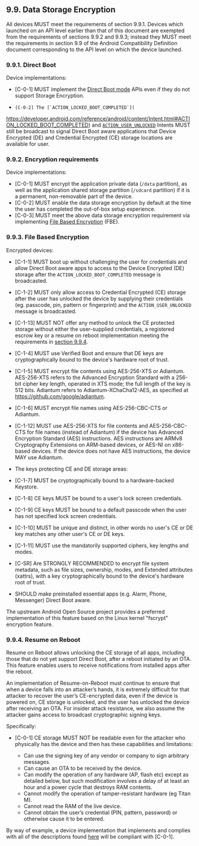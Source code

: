 ## 9.9\. Data Storage Encryption

All devices MUST meet the requirements of section 9.9.1.
Devices which launched on an API level earlier than that of this document are
exempted from the requirements of sections 9.9.2 and 9.9.3; instead they
MUST meet the requirements in section 9.9 of the Android Compatibility
Definition document corresponding to the API level on which the device launched.

### 9.9.1\. Direct Boot

Device implementations:

*    [C-0-1] MUST implement the [Direct Boot mode](
http://developer.android.com/preview/features/direct-boot.html) APIs even if
they do not support Storage Encryption.

*     [C-0-2] The [`ACTION_LOCKED_BOOT_COMPLETED`](
https://developer.android.com/reference/android/content/Intent.html#ACTION_LOCKED_BOOT_COMPLETED)
and [`ACTION_USER_UNLOCKED`](https://developer.android.com/reference/android/content/Intent.html#ACTION_USER_UNLOCKED)
Intents MUST still be broadcast to signal Direct Boot aware applications that
Device Encrypted (DE) and Credential Encrypted (CE) storage locations are
available for user.

### 9.9.2\. Encryption requirements

Device implementations:

*   [C-0-1] MUST encrypt the application private
data (`/data` partition), as well as the application shared storage partition
(`/sdcard` partition) if it is a permanent, non-removable part of the device.
*   [C-0-2] MUST enable the data storage encryption by default at the time
the user has completed the out-of-box setup experience.
*   [C-0-3] MUST meet the above data storage encryption
requirement via implementing [File Based Encryption](
https://source.android.com/security/encryption/file-based.html) (FBE).

### 9.9.3\. File Based Encryption

Encrypted devices:

*    [C-1-1] MUST boot up without challenging the user for credentials and
allow Direct Boot aware apps to access to the Device Encrypted (DE) storage
after the `ACTION_LOCKED_BOOT_COMPLETED` message is broadcasted.
*    [C-1-2] MUST only allow access to Credential Encrypted (CE) storage after
the user has unlocked the device by supplying their credentials
(eg. passcode, pin, pattern or fingerprint) and the `ACTION_USER_UNLOCKED`
message is broadcasted.
*    [C-1-13] MUST NOT offer any method to unlock the CE protected storage
without either the user-supplied credentials, a registered escrow key or a
resume on reboot implementation meeting the requirements in
[section 9.9.4](#9_9_4_resume_on_reboot).
*    [C-1-4] MUST use Verified Boot and ensure that DE keys are
cryptographically bound to the device's hardware root of trust.
*    [C-1-5] MUST encrypt file contents using AES-256-XTS or
Adiantum.  AES-256-XTS refers to the Advanced Encryption Standard with a
256-bit cipher key length, operated in XTS mode; the full length of the key
is 512 bits.  Adiantum refers to Adiantum-XChaCha12-AES, as specified at
https://github.com/google/adiantum.
*    [C-1-6] MUST encrypt file names using AES-256-CBC-CTS
or Adiantum.
*    [C-1-12] MUST use AES-256-XTS for file contents and AES-256-CBC-CTS for
file names (instead of Adiantum) if the device has Advanced Encryption Standard
(AES) instructions.  AES instructions are ARMv8 Cryptography Extensions on
ARM-based devices, or AES-NI on x86-based devices.  If the device does not
have AES instructions, the device MAY use Adiantum.

*   The keys protecting CE and DE storage areas:

   *   [C-1-7] MUST be cryptographically bound to a hardware-backed Keystore.
   *   [C-1-8] CE keys MUST be bound to a user's lock screen credentials.
   *   [C-1-9] CE keys MUST be bound to a default passcode when the user has
not specified lock screen credentials.
   *   [C-1-10] MUST be unique and distinct, in other words no user's CE or DE
   key matches any other user's CE or DE keys.
   *    [C-1-11] MUST use the mandatorily supported ciphers, key lengths and
   modes.
*    [C-SR] Are STRONGLY RECOMMENDED to encrypt file system metadata, such as
file sizes, ownership, modes, and Extended attributes (xattrs), with a key
cryptographically bound to the device's hardware root of trust.

*    SHOULD make preinstalled essential apps (e.g. Alarm, Phone, Messenger)
Direct Boot aware.

The upstream Android Open Source project provides a preferred implementation of
this feature based on the Linux kernel "fscrypt" encryption feature.

### 9.9.4\. Resume on Reboot

Resume on Reboot allows unlocking the CE storage of all apps, including those
that do not yet support Direct Boot, after a reboot initiated by an OTA. This
feature enables users to receive notifications from installed apps after the
reboot.

An implementation of Resume-on-Reboot must continue to ensure that when a
device falls into an attacker’s hands, it is extremely difficult for that
attacker to recover the user’s CE-encrypted data, even if the device is powered
on, CE storage is unlocked, and the user has unlocked the device after receiving
an OTA. For insider attack resistance, we also assume the attacker gains access
to broadcast cryptographic signing keys.

Specifically:

*   [C-0-1] CE storage MUST NOT be readable even for the attacker who physically has
the device and then has these capabilities and limitations:

    *   Can use the signing key of any vendor or company to sign arbitrary
        messages.
    *   Can cause an OTA to be received by the device.
    *   Can modify the operation of any hardware (AP, flash etc) except as
        detailed below, but such modification involves a delay of at least an
        hour and a power cycle that destroys RAM contents.
    *   Cannot modify the operation of tamper-resistant hardware (eg Titan M).
    *   Cannot read the RAM of the live device.
    *   Cannot obtain the user’s credential (PIN, pattern, password) or
        otherwise cause it to be entered.

By way of example, a device implementation that implements and complies with all
of the descriptions found [here](https://source.android.com/devices/tech/ota/resume-on-reboot)
will be compliant with [C-0-1].